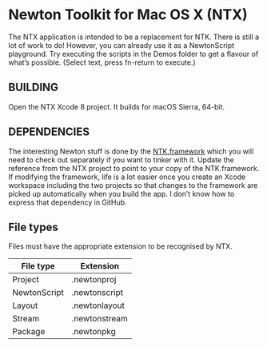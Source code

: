 Newton Toolkit for Mac OS X (NTX)
====
The NTX application is intended to be a replacement for NTK.
There is still a lot of work to do! However, you can already use it as a NewtonScript playground.
Try executing the scripts in the Demos folder to get a flavour of what’s possible. (Select text, press fn-return to execute.)


BUILDING
----
Open the NTX Xcode 8 project. It builds for macOS Sierra, 64-bit.


DEPENDENCIES
----
The interesting Newton stuff is done by the [NTK.framework](https://github.com/newtonresearch/newton-framework)
which you will need to check out separately if you want to tinker with it.
Update the reference from the NTX project to point to your copy of the NTK.framework.
If modifying the framework, life is a lot easier once you create an Xcode workspace including the two projects
so that changes to the framework are picked up automatically when you build the app.
I don’t know how to express that dependency in GitHub.


File types
----
Files must have the appropriate extension to be recognised by NTX.

File type | Extension
--- | ---
Project | .newtonproj
NewtonScript | .newtonscript
Layout | .newtonlayout
Stream | .newtonstream
Package | .newtonpkg
